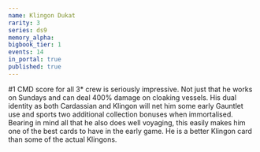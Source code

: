 ```yaml
---
name: Klingon Dukat
rarity: 3
series: ds9
memory_alpha:
bigbook_tier: 1
events: 14
in_portal: true
published: true
---
```


#1 CMD score for all 3* crew is seriously impressive. Not just that he works on Sundays and can deal 400% damage on cloaking vessels. His dual identity as both Cardassian and Klingon will net him some early Gauntlet use and sports two additional collection bonuses when immortalised. Bearing in mind all that he also does well voyaging, this easily makes him one of the best cards to have in the early game. He is a better Klingon card than some of the actual Klingons.
